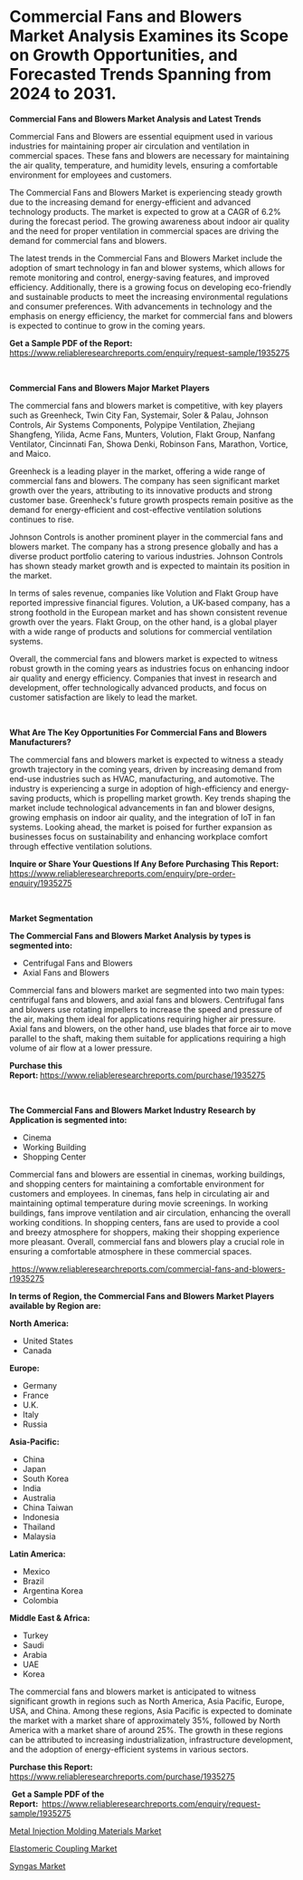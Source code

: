 <p><h1>Commercial Fans and Blowers Market Analysis Examines its Scope on Growth Opportunities, and Forecasted Trends Spanning from 2024 to 2031.</h1></p><p><strong>Commercial Fans and Blowers Market Analysis and Latest Trends</strong></p>
<p><p>Commercial Fans and Blowers are essential equipment used in various industries for maintaining proper air circulation and ventilation in commercial spaces. These fans and blowers are necessary for maintaining the air quality, temperature, and humidity levels, ensuring a comfortable environment for employees and customers.</p><p>The Commercial Fans and Blowers Market is experiencing steady growth due to the increasing demand for energy-efficient and advanced technology products. The market is expected to grow at a CAGR of 6.2% during the forecast period. The growing awareness about indoor air quality and the need for proper ventilation in commercial spaces are driving the demand for commercial fans and blowers.</p><p>The latest trends in the Commercial Fans and Blowers Market include the adoption of smart technology in fan and blower systems, which allows for remote monitoring and control, energy-saving features, and improved efficiency. Additionally, there is a growing focus on developing eco-friendly and sustainable products to meet the increasing environmental regulations and consumer preferences. With advancements in technology and the emphasis on energy efficiency, the market for commercial fans and blowers is expected to continue to grow in the coming years.</p></p>
<p><strong>Get a Sample PDF of the Report:&nbsp;</strong> <a href="https://www.reliableresearchreports.com/enquiry/request-sample/1935275">https://www.reliableresearchreports.com/enquiry/request-sample/1935275</a></p>
<p>&nbsp;</p>
<p><strong>Commercial Fans and Blowers Major Market Players</strong></p>
<p><p>The commercial fans and blowers market is competitive, with key players such as Greenheck, Twin City Fan, Systemair, Soler & Palau, Johnson Controls, Air Systems Components, Polypipe Ventilation, Zhejiang Shangfeng, Yilida, Acme Fans, Munters, Volution, Flakt Group, Nanfang Ventilator, Cincinnati Fan, Showa Denki, Robinson Fans, Marathon, Vortice, and Maico.</p><p>Greenheck is a leading player in the market, offering a wide range of commercial fans and blowers. The company has seen significant market growth over the years, attributing to its innovative products and strong customer base. Greenheck's future growth prospects remain positive as the demand for energy-efficient and cost-effective ventilation solutions continues to rise.</p><p>Johnson Controls is another prominent player in the commercial fans and blowers market. The company has a strong presence globally and has a diverse product portfolio catering to various industries. Johnson Controls has shown steady market growth and is expected to maintain its position in the market.</p><p>In terms of sales revenue, companies like Volution and Flakt Group have reported impressive financial figures. Volution, a UK-based company, has a strong foothold in the European market and has shown consistent revenue growth over the years. Flakt Group, on the other hand, is a global player with a wide range of products and solutions for commercial ventilation systems.</p><p>Overall, the commercial fans and blowers market is expected to witness robust growth in the coming years as industries focus on enhancing indoor air quality and energy efficiency. Companies that invest in research and development, offer technologically advanced products, and focus on customer satisfaction are likely to lead the market.</p></p>
<p>&nbsp;</p>
<p><strong>What Are The Key Opportunities For Commercial Fans and Blowers Manufacturers?</strong></p>
<p><p>The commercial fans and blowers market is expected to witness a steady growth trajectory in the coming years, driven by increasing demand from end-use industries such as HVAC, manufacturing, and automotive. The industry is experiencing a surge in adoption of high-efficiency and energy-saving products, which is propelling market growth. Key trends shaping the market include technological advancements in fan and blower designs, growing emphasis on indoor air quality, and the integration of IoT in fan systems. Looking ahead, the market is poised for further expansion as businesses focus on sustainability and enhancing workplace comfort through effective ventilation solutions.</p></p>
<p><strong>Inquire or Share Your Questions If Any Before Purchasing This Report:</strong> <a href="https://www.reliableresearchreports.com/enquiry/pre-order-enquiry/1935275">https://www.reliableresearchreports.com/enquiry/pre-order-enquiry/1935275</a></p>
<p>&nbsp;</p>
<p><strong>Market Segmentation</strong></p>
<p><strong>The Commercial Fans and Blowers Market Analysis by types is segmented into:</strong></p>
<p><ul><li>Centrifugal Fans and Blowers</li><li>Axial Fans and Blowers</li></ul></p>
<p><p>Commercial fans and blowers market are segmented into two main types: centrifugal fans and blowers, and axial fans and blowers. Centrifugal fans and blowers use rotating impellers to increase the speed and pressure of the air, making them ideal for applications requiring higher air pressure. Axial fans and blowers, on the other hand, use blades that force air to move parallel to the shaft, making them suitable for applications requiring a high volume of air flow at a lower pressure.</p></p>
<p><strong>Purchase this Report:&nbsp;</strong><a href="https://www.reliableresearchreports.com/purchase/1935275">https://www.reliableresearchreports.com/purchase/1935275</a></p>
<p>&nbsp;</p>
<p><strong>The Commercial Fans and Blowers Market Industry Research by Application is segmented into:</strong></p>
<p><ul><li>Cinema</li><li>Working Building</li><li>Shopping Center</li></ul></p>
<p><p>Commercial fans and blowers are essential in cinemas, working buildings, and shopping centers for maintaining a comfortable environment for customers and employees. In cinemas, fans help in circulating air and maintaining optimal temperature during movie screenings. In working buildings, fans improve ventilation and air circulation, enhancing the overall working conditions. In shopping centers, fans are used to provide a cool and breezy atmosphere for shoppers, making their shopping experience more pleasant. Overall, commercial fans and blowers play a crucial role in ensuring a comfortable atmosphere in these commercial spaces.</p></p>
<p><a href="https://www.reliableresearchreports.com/commercial-fans-and-blowers-r1935275">&nbsp;https://www.reliableresearchreports.com/commercial-fans-and-blowers-r1935275</a></p>
<p><strong>In terms of Region, the Commercial Fans and Blowers Market Players available by Region are:</strong></p>
<p>
    <p> <strong> North America: </strong>
        <ul>
            <li>United States</li>
            <li>Canada</li>
        </ul>
        </p> 
    <p> <strong> Europe: </strong>
        <ul>
            <li>Germany</li>
            <li>France</li>
            <li>U.K.</li>
            <li>Italy</li>
            <li>Russia</li>
        </ul>
        </p> 
    <p> <strong> Asia-Pacific: </strong>
        <ul>
            <li>China</li>
            <li>Japan</li>
            <li>South Korea</li>
            <li>India</li>
            <li>Australia</li>
            <li>China Taiwan</li>
            <li>Indonesia</li>
            <li>Thailand</li>
            <li>Malaysia</li>
        </ul>
        </p> 
    <p> <strong> Latin America: </strong>
        <ul>
            <li>Mexico</li>
            <li>Brazil</li>
            <li>Argentina Korea</li>
            <li>Colombia</li>
        </ul>
        </p> 
    <p> <strong> Middle East & Africa: </strong>
        <ul>
            <li>Turkey</li>
            <li>Saudi</li>
            <li>Arabia</li>
            <li>UAE</li>
            <li>Korea</li>
        </ul>
    </p>
    </p>
<p><p>The commercial fans and blowers market is anticipated to witness significant growth in regions such as North America, Asia Pacific, Europe, USA, and China. Among these regions, Asia Pacific is expected to dominate the market with a market share of approximately 35%, followed by North America with a market share of around 25%. The growth in these regions can be attributed to increasing industrialization, infrastructure development, and the adoption of energy-efficient systems in various sectors.</p></p>
<p><strong>Purchase this Report: </strong><a href="https://www.reliableresearchreports.com/purchase/1935275">https://www.reliableresearchreports.com/purchase/1935275</a></p>
<p>&nbsp;<strong>Get a Sample PDF of the Report:&nbsp;&nbsp;</strong><a href="https://www.reliableresearchreports.com/enquiry/request-sample/1935275">https://www.reliableresearchreports.com/enquiry/request-sample/1935275</a></p>
<p><strong></strong></p>
<p><p><a href="https://www.linkedin.com/pulse/metal-injection-molding-materials-market-provides-detailed-segmentation-cudze?trackingId=7EI5RdHZ%2FIS6P8pAD0AFsw%3D%3D">Metal Injection Molding Materials Market</a></p><p><a href="https://www.linkedin.com/pulse/elastomeric-coupling-market-research-report-reveals-latest-b6qae?trackingId=tN5ncNGQSMyq0c8r56oLqw%3D%3D">Elastomeric Coupling Market</a></p><p><a href="https://www.linkedin.com/pulse/syngas-market-size-evaluating-its-trends-growth-projections-2024-j2rpe?trackingId=LXoyt7i7AOIBxuFFu2RJ9w%3D%3D">Syngas Market</a></p></p>